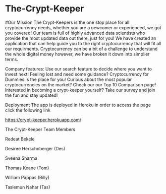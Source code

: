 # The-Crypt-Keeper

#Our Mission
The Crypt-Keepers is the one stop place for all cryptocurrency needs, whether you are a newcomer or experienced, we got you covered! Our team is full of highly advanced data scientists who provide the most updated data out there, just for you! We have created an application that can help guide you to the right cryptocurrency that will fit all our requirments. Cryptocurrency can be a bit of a challenge to understand the whole digital money however, we have broken it down into simplier terms. 

Company features:
Use our search feature to decide where you want to invest next!
Feeling lost and need some guidance? Cryptocurrency for Dummies is the place for you!
Curious about the most popular cryptocurrencies on the market? Check our our Top 10 Comparison page!
Interested in becoming a crypt-keeper yourself? Take our survey and join the fun and stay updated!

Deployment
The app is deployed in Heroku in order to access the page click the following link

https://crypt-keeper.herokuapp.com/

The Crypt-Keeper Team Members

Redeat Bekele

Desiree Herschnberger (Des)

Sveena Sharma

Thomas Keane (Tom)

William Pappas (Billy)

Taslemun Nahar (Tas)

